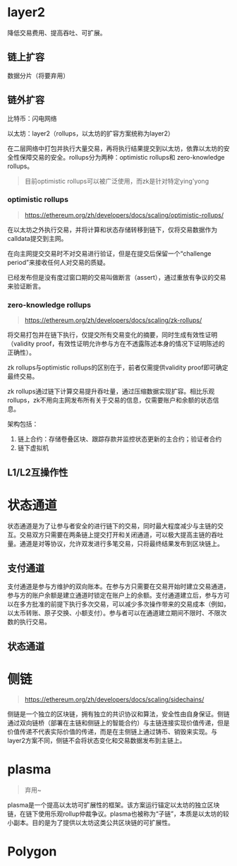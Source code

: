 # layer2

降低交易费用、提高吞吐、可扩展。

## 链上扩容

数据分片（将要弃用）

## 链外扩容

比特币：闪电网络

以太坊：layer2（rollups，以太坊的扩容方案统称为layer2）

在二层网络中打包并执行大量交易，再将执行结果提交到以太坊，依靠以太坊的安全性保障交易的安全。rollups分为两种：optimistic rollups和 zero-knowledge rollups。

> 目前optimistic rollups可以被广泛使用，而zk是针对特定ying'yong

### optimistic rollups

> https://ethereum.org/zh/developers/docs/scaling/optimistic-rollups/

在以太坊之外执行交易，并将计算和状态存储转移到链下，仅将交易数据作为calldata提交到主网。

在向主网提交交易时不对交易进行验证，但是在提交后保留一个“challenge period”来接收任何人对交易的质疑。

已经发布但是没有度过窗口期的交易叫做断言（assert），通过重放有争议的交易来验证断言。

### zero-knowledge rollups

> https://ethereum.org/zh/developers/docs/scaling/zk-rollups/

将交易打包并在链下执行，仅提交所有交易变化的摘要，同时生成有效性证明（validity proof，有效性证明允许参与方在不透露陈述本身的情况下证明陈述的正确性）。

zk rollups与optimistic rollups的区别在于，前者仅需提供validity proof即可确定最终交易。

zk rollups通过链下计算交易提升吞吐量，通过压缩数据实现扩容。相比乐观rollups，zk不用向主网发布所有关于交易的信息，仅需要账户和余额的状态信息。

架构包括：

1. 链上合约：存储卷叠区块、跟踪存款并监控状态更新的主合约；验证者合约
2. 链下虚拟机





## L1/L2互操作性



# 状态通道

状态通道是为了让参与者安全的进行链下的交易，同时最大程度减少与主链的交互。交易双方只需要在两条链上提交打开和关闭通道，可以极大提高主链的吞吐量。通道是对等协议，允许双发进行多笔交易，只将最终结果发布到区块链上。

## 支付通道

支付通道是参与方维护的双向账本。在参与方只需要在交易开始时建立交易通道，参与方的账户余额是建立通道时锁定在账户上的余额。支付通道建立后，参与方可以在多方批准的前提下执行多次交易，可以减少多次操作带来的交易成本（例如，以太币转账、原子交换、小额支付）。参与者可以在通道建立期间不限时、不限次数的执行交易。



## 状态通道



# 侧链

> https://ethereum.org/zh/developers/docs/scaling/sidechains/

侧链是一个独立的区块链，拥有独立的共识协议和算法，安全性由自身保证。侧链通过双向链桥（部署在主链和侧链上的智能合约）与主链连接实现价值传递，但是价值传递不代表实际价值的传递，而是在主侧链上通过铸币、销毁来实现。与layer2方案不同，侧链不会将状态变化和交易数据发布到主链上。



# plasma

> 弃用~

plasma是一个提高以太坊可扩展性的框架。该方案运行锚定以太坊的独立区块链，在链下使用乐观rollup仲裁争议。plasma也被称为“子链”，本质是以太坊的较小副本。目的是为了提供以太坊这类公共区块链的可扩展性。



# Polygon
